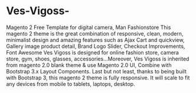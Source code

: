 # Ves-Vigoss-
Magento 2 Free Template for digital camera, Man Fashionstore This magento 2 theme is the great combination of responsive, clean, modern, minimalist design and amazing features such as Ajax Cart and quickview, Gallery image product detail, Brand Logo Slider, Checkout Improvements, Font Awesome  Ves Vigoss is designed for online fashion store, camera store, gym, shoes, glasses, accessories…Moreover, Ves Vigoss is inherited from magento 2.0 blank theme &amp; use Magento 2.0 UI, Combine with Bootstrap 3.x Layout Components.  Last but not least, thanks to being built with Bootstrap 3, this magento 2 theme is fully responsive. It will scale to fit any devices from mobile to tablets, laptops, desktop.
